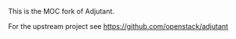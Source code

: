 This is the MOC fork of Adjutant.

For the upstream project see https://github.com/openstack/adjutant

